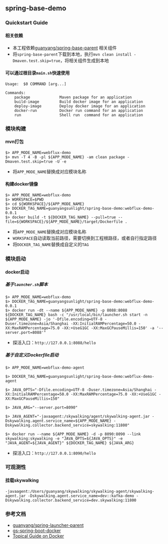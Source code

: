 ## spring-base-demo

### Quickstart Guide
#### 相关依赖
- 本工程依赖[guanyang/spring-base-parent](https://github.com/guanyang/spring-base-parent) 相关组件
- 将`spring-base-parent`下载到本地，执行`mvn clean install -Dmaven.test.skip=true`，将相关组件生成到本地

#### 可以通过根目录`main.sh`快速使用

```
Usage:  $0 COMMAND [arg...]

Commands:
    package             Maven package for an application
    build-image         Build docker image for an application
    deploy-image        Deploy docker image for an application
    docker-run          Docker run command for an application
    run                 Shell run  command for an application
```

### 模块构建

#### mvn打包

```
$> APP_MODE_NAME=webflux-demo
$> mvn -T 4 -B -pl ${APP_MODE_NAME} -am clean package -Dmaven.test.skip=true -U -e
```

- 将`APP_MODE_NAME`替换成对应模块名称

#### 构建docker镜像
```
$> APP_MODE_NAME=webflux-demo
$> WORKSPACE=$PWD
$> cd ${WORKSPACE}/${APP_MODE_NAME}
$> DOCKER_TAG_NAME=guanyangsunlight/spring-base-demo:webflux-demo-0.0.1
$> docker build -t ${DOCKER_TAG_NAME} --pull=true --file=${WORKSPACE}/${APP_MODE_NAME}/target/Dockerfile .
```

- 将`APP_MODE_NAME`替换成对应模块名称
- `WORKSPACE`自动读取当前路径，需要切换到工程根路径，或者自行指定路径
- 将`DOCKER_TAG_NAME`替换成自定义的`TAG`

### 模块启动

#### docker启动

##### 基于`launcher.sh`脚本

```
$> APP_MODE_NAME=webflux-demo
$> DOCKER_TAG_NAME=guanyangsunlight/spring-base-demo:webflux-demo-0.0.1
$> docker run -dt --name ${APP_MODE_NAME} -p 8088:8088 ${DOCKER_TAG_NAME} bash -c "/usr/local/bin/launcher.sh start -n ${APP_MODE_NAME} -jo '-Dfile.encoding=UTF-8 -Duser.timezone=Asia/Shanghai -XX:InitialRAMPercentage=50.0 -XX:MaxRAMPercentage=75.0 -XX:+UseG1GC -XX:MaxGCPauseMillis=150' -a '--server.port=8088'"
```

- 探活入口：`http://127.0.0.1:8088/hello`

##### 基于自定义Dockerfile启动

```
$> APP_MODE_NAME=webflux-demo-agent

$> DOCKER_TAG_NAME=guanyangsunlight/spring-base-demo:webflux-demo-agent

$> JAVA_OPTS="-Dfile.encoding=UTF-8 -Duser.timezone=Asia/Shanghai -XX:InitialRAMPercentage=50.0 -XX:MaxRAMPercentage=75.0 -XX:+UseG1GC -XX:MaxGCPauseMillis=150"

$> JAVA_ARG="--server.port=8090"

$> JAVA_AGENT="-javaagent:/skywalking/agent/skywalking-agent.jar -Dskywalking.agent.service_name=${APP_MODE_NAME} -Dskywalking.collector.backend_service=skywalking:11800"

$> docker run --name ${APP_MODE_NAME} -d -p 8090:8090 --link skywalking:skywalking -e "JAVA_OPTS=${JAVA_OPTS}" -e "JAVA_AGENT=${JAVA_AGENT}" ${DOCKER_TAG_NAME} ${JAVA_ARG}
```

- 探活入口：`http://127.0.0.1:8090/hello`

### 可观测性
#### 挂载skywalking
```
-javaagent:/Users/guanyang/skywalking/skywalking-agent/skywalking-agent.jar -Dskywalking.agent.service_name=dev::kafka-demo -Dskywalking.collector.backend_service=dev.skywalking:11800
```

### 参考文档
- [guanyang/spring-launcher-parent](https://github.com/guanyang/spring-launcher-parent)
- [gs-spring-boot-docker](https://github.com/spring-guides/gs-spring-boot-docker)
- [Topical Guide on Docker](https://spring.io/guides/topicals/spring-boot-docker)